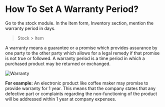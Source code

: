 # How To Set A Warranty Period?

Go to the stock module. In the Item form, Inventory section, mention the warranty period in days.

> Stock > Item

A warranty means a guarantee or a promise which provides assurance by one party to the other party which allows for a legal remedy if that promise is not true or followed. A warranty period is a time period in which a purchased product may be returned or exchanged.

![Warranty](/assets/frappe_io/images/erpnext/faq-warranty-period.png)

__For example:__ An electronic product like coffee maker may promise to provide warranty for 1 year. This means that the company states that any defective part or complaints regarding the non-functioning of the product will be addressed within 1 year at company expenses.

